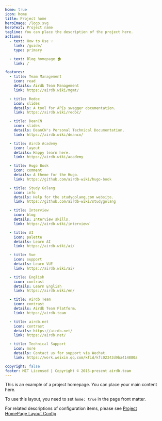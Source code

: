 ```yaml
---
home: true
icon: home
title: Project home
heroImage: /logo.svg
heroText: Project name
tagline: You can place the description of the project here.
actions:
  - text: How to Use 💡
    link: /guide/
    type: primary

  - text: Blog homepage 🏠
    link: /

features:
  - title: Team Management
    icon: read
    details: Airdb Team Management
    link: https://airdb.wiki/mgmt/

  - title: Redoc
    icon: slides
    details: A tool for APIs swagger documentation.
    link: https://airdb.wiki/redoc/

  - title: DeanCN
    icon: slides
    details: DeanCN's Personal Technical Documentation.
    link: https://airdb.wiki/deancn/

  - title: Airdb Academy
    icon: layout
    details: Happy learn here.
    link: https://airdb.wiki/academy

  - title: Hugo Book
    icon: comment
    details: A theme for the Hugo.
    link: https://github.com/airdb-wiki/hugo-book

  - title: Study Golang
    icon: info
    details: Help for the studygolang.com website.
    link: https://github.com/airdb-wiki/studygolang

  - title: Interview
    icon: blog
    details: Interview skills.
    link: https://airdb.wiki/interview/

  - title: AI
    icon: palette
    details: Learn AI
    link: https://airdb.wiki/ai/

  - title: Vue
    icon: support
    details: Learn VUE
    link: https://airdb.wiki/ai/

  - title: English
    icon: contrast
    details: Learn English
    link: https://airdb.wiki/en/

  - title: Airdb Team
    icon: contrast
    details: Airdb Team Platform.
    link: https://airdb.team

  - title: airdb.net
    icon: contrast
    details: https://airdb.net/
    link: https://airdb.net/

  - title: Technical Support
    icon: more
    details: Contact us for support via Wechat.
    link: https://work.weixin.qq.com/kfid/kfc02343d9ba414880a

copyright: false
footer: MIT Licensed | Copyright © 2015-present airdb.team
---
```


This is an example of a project homepage. You can place your main content here.

To use this layout, you need to set `home: true` in the page front matter.

For related descriptions of configuration items, please see [Project HomePage Layout Config](https://vuepress-theme-hope.github.io/v2/guide/layout/home/).
